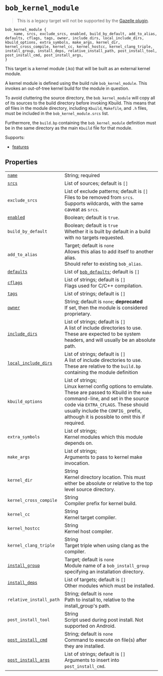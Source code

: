 # `bob_kernel_module`

> This is a legacy target will not be supported by the [Gazelle plugin](../../gazelle/README.md).

```bp
bob_kernel_module {
    name, srcs, exclude_srcs, enabled, build_by_default, add_to_alias, defaults, cflags, tags, owner, include_dirs, local_include_dirs, kbuild_options, extra_symbols, make_args, kernel_dir, kernel_cross_compile, kernel_cc, kernel_hostcc, kernel_clang_triple, install_group, install_deps, relative_install_path, post_install_tool, post_install_cmd, post_install_args,
}
```

This target is a kernel module (.ko) that will be built as an
external kernel module.

A kernel module is defined using the build rule
`bob_kernel_module`. This invokes an out-of-tree kernel build for
the module in question.

To avoid cluttering the source directory, the `bob_kernel_module` will
copy all of its sources to the build directory before invoking Kbuild.
This means that _all_ files in the module directory, including
`Kbuild`, `Makefile`, and `.h` files, must be included in the
`bob_kernel_module.srcs` list.

Furthermore, the `build.bp` containing the `bob_kernel_module`
definition must be in the same directory as the main `Kbuild` file for
that module.

Supports:

- [features](../features.md)

## Properties

|                                                                            |                                                                                                                                                                                                                                                                              |
| -------------------------------------------------------------------------- | ---------------------------------------------------------------------------------------------------------------------------------------------------------------------------------------------------------------------------------------------------------------------------- |
| [`name`](properties/common_properties.md#name)                             | String; required                                                                                                                                                                                                                                                             |
| [`srcs`](properties/common_properties.md#srcs)                             | List of sources; default is `[]`                                                                                                                                                                                                                                             |
| `exclude_srcs`                                                             | List of exclude patterns; default is `[]`<br> Files to be removed from `srcs`.<br>Supports wildcards, with the same caveat as `srcs`.                                                                                                                                        |
| [`enabled`](properties/common_properties.md#enabled)                       | Boolean; default is `true`.                                                                                                                                                                                                                                                  |
| `build_by_default`                                                         | Boolean; default is `true`<br>Whether it is built by default in a build with no targets requested.                                                                                                                                                                           |
| `add_to_alias`                                                             | Target; default is `none`<br>Allows this alias to add itself to another alias.<br>Should refer to existing `bob_alias`.                                                                                                                                                      |
| [`defaults`](properties/legacy_properties.md#defaults)                     | List of [`bob_defaults`](bob_defaults.md); default is `[]`                                                                                                                                                                                                                   |
| [`cflags`](properties/legacy_properties.md#cflags)                         | List of strings; default is `[]`<br>Flags used for C/C++ compilation.                                                                                                                                                                                                        |
| [`tags`](properties/common_properties.md#tags)                             | List of strings; default is `[]`                                                                                                                                                                                                                                             |
| [`owner`](properties/legacy_properties.md#owner)                           | String; default is `none`; **deprecated**<br> If set, then the module is considered proprietary.                                                                                                                                                                             |
| [`include_dirs`](properties/legacy_properties.md#include_dirs)             | List of strings; default is `[]`<br>A list of include directories to use. These are expected to be system headers, and will usually be an absolute path.                                                                                                                     |
| [`local_include_dirs`](properties/legacy_properties.md#local_include_dirs) | List of strings; default is `[]`<br>A list of include directories to use. These are relative to the `build.bp` containing the module definition                                                                                                                              |
| `kbuild_options`                                                           | List of strings; <br>Linux kernel config options to emulate. <br> These are passed to Kbuild in the `make` command-line, and set in the source code via `EXTRA_CFLAGS`. These should usually include the `CONFIG_` prefix, although it is possible to omit this if required. |
| `extra_symbols`                                                            | List of strings; <br>Kernel modules which this module depends on.                                                                                                                                                                                                            |
| `make_args`                                                                | List of strings; <br>Arguments to pass to kernel make invocation.                                                                                                                                                                                                            |
| `kernel_dir`                                                               | String <br>Kernel directory location. This must either be absolute or relative to the top level source directory.                                                                                                                                                            |
| `kernel_cross_compile`                                                     | String <br>Compiler prefix for kernel build.                                                                                                                                                                                                                                 |
| `kernel_cc`                                                                | String <br>Kernel target compiler.                                                                                                                                                                                                                                           |
| `kernel_hostcc`                                                            | String <br>Kernel host compiler.                                                                                                                                                                                                                                             |
| `kernel_clang_triple`                                                      | String <br>Target triple when using clang as the compiler.                                                                                                                                                                                                                   |
| [`install_group`](properties/legacy_properties.md#install_group)           | Target; default is `none`<br>Module name of a `bob_install_group` specifying an installation directory.                                                                                                                                                                      |
| [`install_deps`](properties/legacy_properties.md#install_deps)             | List of targets; default is `[]`<br>Other modules which must be installed.                                                                                                                                                                                                   |
| `relative_install_path`                                                    | String; default is `none`<br>Path to install to, relative to the install_group's path.                                                                                                                                                                                       |
| `post_install_tool`                                                        | String <br>Script used during post install. Not supported on Android.                                                                                                                                                                                                        |
| [`post_install_cmd`](properties/legacy_properties.md#post_install_cmd)     | String; default is `none`<br>Command to execute on file(s) after they are installed.                                                                                                                                                                                         |
| [`post_install_args`](properties/legacy_properties.md#post_install_args)   | List of strings; default is `[]`<br>Arguments to insert into `post_install_cmd`.                                                                                                                                                                                             |
